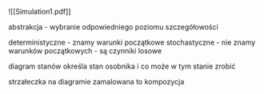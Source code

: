 ![[Simulation1.pdf]]

abstrakcja - wybranie odpowiedniego poziomu szczegółowości

deterministyczne - znamy warunki początkowe
stochastyczne - nie znamy warunków początkowych - są czynniki losowe

diagram stanów określa stan osobnika i co może w tym stanie zrobić

strzałeczka na diagramie zamalowana to kompozycja

